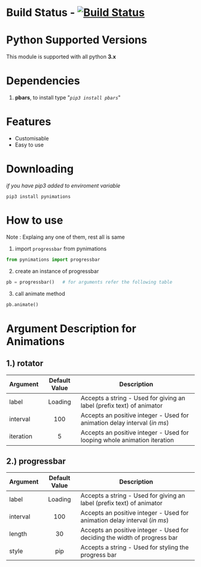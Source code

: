 <br>

# Build Status - [![Build Status](https://travis-ci.org/tbhaxor/pynimations.svg?branch=master)](https://travis-ci.org/tbhaxor/pynimations)

# Python Supported Versions
This module is supported with all python **3.x** 

# Dependencies
1. **pbars**, to install type "_`pip3 install pbars`_"

# Features
+ Customisable
+ Easy to use

# Downloading
_if you have pip3 added to enviroment variable_
```
pip3 install pynimations
```
# How to use
Note : Explaing any one of them, rest all is same
1. import `progressbar` from pynimations
```python
from pynimations import progressbar
```

2. create an instance of progressbar
```python
pb = progressbar()   # for arguments refer the following table
```

3. call animate method
```python
pb.animate()
```

# Argument Description for Animations
## 1.) rotator
<table>
<thead>
<tr>
<th>Argument</th>
<th align="center">Default Value</th>
<th>Description</th>
</tr>
</thead>
<tbody>
<tr>
<td>label</td>
<td align="center">Loading</td>
<td>Accepts a string - Used for giving an label (prefix text) of animator</td>
</tr>
<tr>
<td>interval</td>
<td align="center">100</td>
  <td>Accepts an positive integer - Used for animation delay interval (<i>in ms</i>)</td>
</tr>
<tr>
<td>iteration</td>
<td align="center">5</td>
<td>Accepts an positive integer - Used for looping whole animation iteration</td>
</tr></tbody></table>

## 2.) progressbar
<table>
<thead>
<tr>
<th>Argument</th>
<th align="center">Default Value</th>
<th>Description</th>
</tr>
</thead>
<tbody>
<tr>
<td>label</td>
<td align="center">Loading</td>
<td>Accepts a string - Used for giving an label (prefix text) of animator</td>
</tr>
<tr>
<td>interval</td>
<td align="center">100</td>
  <td>Accepts an positive integer - Used for animation delay interval (<i>in ms</i>)</td>
</tr>
<tr>
<td>length</td>
<td align="center">30</td>
<td>Accepts an positive integer - Used for deciding the width of progress bar</td>
</tr>
<tr>
<td>style</td>
<td align="center">pip</td>
<td>Accepts a string - Used for styling the progress bar</td>
</tr></tbody></table>




